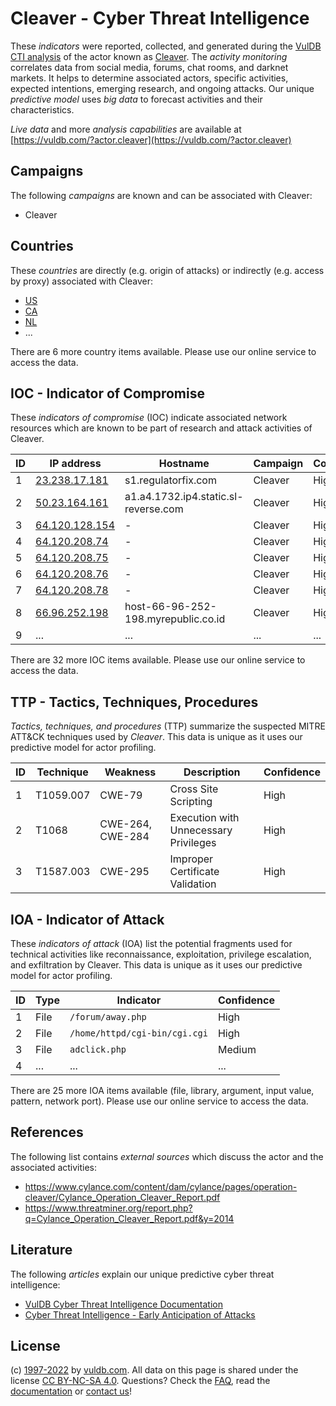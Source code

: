 # Cleaver - Cyber Threat Intelligence

These _indicators_ were reported, collected, and generated during the [VulDB CTI analysis](https://vuldb.com/?kb.cti) of the actor known as [Cleaver](https://vuldb.com/?actor.cleaver). The _activity monitoring_ correlates data from social media, forums, chat rooms, and darknet markets. It helps to determine associated actors, specific activities, expected intentions, emerging research, and ongoing attacks. Our unique _predictive model_ uses _big data_ to forecast activities and their characteristics.

_Live data_ and more _analysis capabilities_ are available at [https://vuldb.com/?actor.cleaver](https://vuldb.com/?actor.cleaver)

## Campaigns

The following _campaigns_ are known and can be associated with Cleaver:

* Cleaver

## Countries

These _countries_ are directly (e.g. origin of attacks) or indirectly (e.g. access by proxy) associated with Cleaver:

* [US](https://vuldb.com/?country.us)
* [CA](https://vuldb.com/?country.ca)
* [NL](https://vuldb.com/?country.nl)
* ...

There are 6 more country items available. Please use our online service to access the data.

## IOC - Indicator of Compromise

These _indicators of compromise_ (IOC) indicate associated network resources which are known to be part of research and attack activities of Cleaver.

ID | IP address | Hostname | Campaign | Confidence
-- | ---------- | -------- | -------- | ----------
1 | [23.238.17.181](https://vuldb.com/?ip.23.238.17.181) | s1.regulatorfix.com | Cleaver | High
2 | [50.23.164.161](https://vuldb.com/?ip.50.23.164.161) | a1.a4.1732.ip4.static.sl-reverse.com | Cleaver | High
3 | [64.120.128.154](https://vuldb.com/?ip.64.120.128.154) | - | Cleaver | High
4 | [64.120.208.74](https://vuldb.com/?ip.64.120.208.74) | - | Cleaver | High
5 | [64.120.208.75](https://vuldb.com/?ip.64.120.208.75) | - | Cleaver | High
6 | [64.120.208.76](https://vuldb.com/?ip.64.120.208.76) | - | Cleaver | High
7 | [64.120.208.78](https://vuldb.com/?ip.64.120.208.78) | - | Cleaver | High
8 | [66.96.252.198](https://vuldb.com/?ip.66.96.252.198) | host-66-96-252-198.myrepublic.co.id | Cleaver | High
9 | ... | ... | ... | ...

There are 32 more IOC items available. Please use our online service to access the data.

## TTP - Tactics, Techniques, Procedures

_Tactics, techniques, and procedures_ (TTP) summarize the suspected MITRE ATT&CK techniques used by _Cleaver_. This data is unique as it uses our predictive model for actor profiling.

ID | Technique | Weakness | Description | Confidence
-- | --------- | -------- | ----------- | ----------
1 | T1059.007 | CWE-79 | Cross Site Scripting | High
2 | T1068 | CWE-264, CWE-284 | Execution with Unnecessary Privileges | High
3 | T1587.003 | CWE-295 | Improper Certificate Validation | High

## IOA - Indicator of Attack

These _indicators of attack_ (IOA) list the potential fragments used for technical activities like reconnaissance, exploitation, privilege escalation, and exfiltration by Cleaver. This data is unique as it uses our predictive model for actor profiling.

ID | Type | Indicator | Confidence
-- | ---- | --------- | ----------
1 | File | `/forum/away.php` | High
2 | File | `/home/httpd/cgi-bin/cgi.cgi` | High
3 | File | `adclick.php` | Medium
4 | ... | ... | ...

There are 25 more IOA items available (file, library, argument, input value, pattern, network port). Please use our online service to access the data.

## References

The following list contains _external sources_ which discuss the actor and the associated activities:

* https://www.cylance.com/content/dam/cylance/pages/operation-cleaver/Cylance_Operation_Cleaver_Report.pdf
* https://www.threatminer.org/report.php?q=Cylance_Operation_Cleaver_Report.pdf&y=2014

## Literature

The following _articles_ explain our unique predictive cyber threat intelligence:

* [VulDB Cyber Threat Intelligence Documentation](https://vuldb.com/?kb.cti)
* [Cyber Threat Intelligence - Early Anticipation of Attacks](https://www.scip.ch/en/?labs.20201022)

## License

(c) [1997-2022](https://vuldb.com/?kb.changelog) by [vuldb.com](https://vuldb.com/?kb.about). All data on this page is shared under the license [CC BY-NC-SA 4.0](https://creativecommons.org/licenses/by-nc-sa/4.0/). Questions? Check the [FAQ](https://vuldb.com/?kb.faq), read the [documentation](https://vuldb.com/?kb) or [contact us](https://vuldb.com/?contact)!

